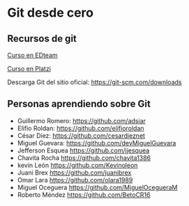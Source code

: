 # Git desde cero

## Recursos de git

[Curso en EDteam](https://ed.team/cursos/git)

[Curso en Platzi](https://platzi.com/cursos/git-github/)

Descarga Git del sitio oficial: https://git-scm.com/downloads

## Personas aprendiendo sobre Git

- Guillermo Romero: https://github.com/adsiar
- Elifio Roldan: https://github.com/elifioroldan
- César Díez: https://github.com/cesardieznet
- Miguel Guevara: https://github.com/devMiguelGuevara
- Jefferson Esquea https://github.com/jjesquea
- Chavita Rocha https://github.com/chavita1386
- kevin León https://github.com/Kevinoleon
- Juani Brex https://github.com/juanibrex
- Omar Lara https://github.com/olara1989
- Miguel Oceguera https://github.com/MiguelOcegueraM
- Roberto Méndez https://github.com/BetoCR16
